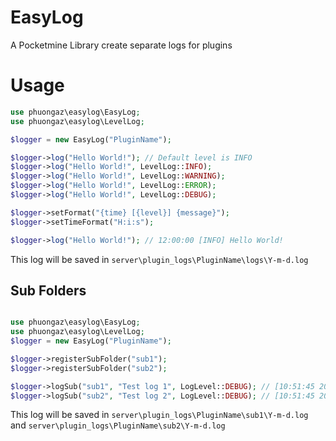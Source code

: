 # EasyLog
A Pocketmine Library create separate logs for plugins

# Usage
```php
use phuongaz\easylog\EasyLog;
use phuongaz\easylog\LevelLog;

$logger = new EasyLog("PluginName");

$logger->log("Hello World!"); // Default level is INFO
$logger->log("Hello World!", LevelLog::INFO);
$logger->log("Hello World!", LevelLog::WARNING);
$logger->log("Hello World!", LevelLog::ERROR);
$logger->log("Hello World!", LevelLog::DEBUG);

$logger->setFormat("{time} [{level}] {message}");
$logger->setTimeFormat("H:i:s");

$logger->log("Hello World!"); // 12:00:00 [INFO] Hello World!
```
This log will be saved in `server\plugin_logs\PluginName\logs\Y-m-d.log`

##  Sub Folders
```php

use phuongaz\easylog\EasyLog;
use phuongaz\easylog\LevelLog;
$logger = new EasyLog("PluginName");

$logger->registerSubFolder("sub1");
$logger->registerSubFolder("sub2");

$logger->logSub("sub1", "Test log 1", LogLevel::DEBUG); // [10:51:45 2023/08/05] | DEBUG] Test log 1
$logger->logSub("sub2", "Test log 2", LogLevel::DEBUG); // [10:51:45 2023/08/05] | DEBUG] Test log 2
```
This log will be saved in `server\plugin_logs\PluginName\sub1\Y-m-d.log` and `server\plugin_logs\PluginName\sub2\Y-m-d.log`
